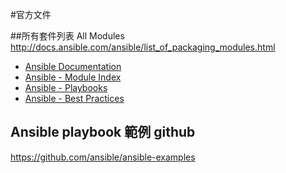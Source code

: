 #官方文件

##所有套件列表 All Modules
http://docs.ansible.com/ansible/list_of_packaging_modules.html

- [Ansible Documentation][0]  
- [Ansible - Module Index][1]  
- [Ansible - Playbooks][2]  
- [Ansible - Best Practices][3]  

[0]: http://docs.ansible.com/index.html
[1]: http://docs.ansible.com/modules_by_category.html
[2]: http://docs.ansible.com/playbooks.html
[3]: http://docs.ansible.com/playbooks_best_practices.html

## Ansible playbook 範例 github
https://github.com/ansible/ansible-examples
